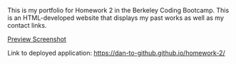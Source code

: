 This is my portfolio for Homework 2 in the Berkeley Coding Bootcamp. This is an HTML-developed website that displays my past works as well as my contact links.

[Preview Screenshot](./Assets/images/Preview.png)

Link to deployed application: https://dan-to-github.github.io/homework-2/